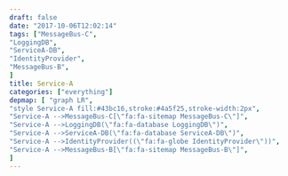```yaml
---
draft: false
date: "2017-10-06T12:02:14"
tags: ["MessageBus-C",
"LoggingDB",
"ServiceA-DB",
"IdentityProvider",
"MessageBus-B",
]
title: Service-A
categories: ["everything"]
depmap: [ "graph LR",
"style Service-A fill:#43bc16,stroke:#4a5f25,stroke-width:2px",
"Service-A -->MessageBus-C[\"fa:fa-sitemap MessageBus-C\"]",
"Service-A -->LoggingDB(\"fa:fa-database LoggingDB\")",
"Service-A -->ServiceA-DB(\"fa:fa-database ServiceA-DB\")",
"Service-A -->IdentityProvider((\"fa:fa-globe IdentityProvider\"))",
"Service-A -->MessageBus-B[\"fa:fa-sitemap MessageBus-B\"]",
]
---
```

